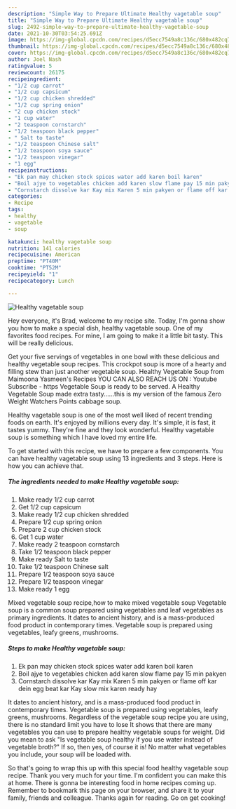 ```yaml
---
description: "Simple Way to Prepare Ultimate Healthy vagetable soup"
title: "Simple Way to Prepare Ultimate Healthy vagetable soup"
slug: 2492-simple-way-to-prepare-ultimate-healthy-vagetable-soup
date: 2021-10-30T03:54:25.691Z
image: https://img-global.cpcdn.com/recipes/d5ecc7549a8c136c/680x482cq70/healthy-vagetable-soup-recipe-main-photo.jpg
thumbnail: https://img-global.cpcdn.com/recipes/d5ecc7549a8c136c/680x482cq70/healthy-vagetable-soup-recipe-main-photo.jpg
cover: https://img-global.cpcdn.com/recipes/d5ecc7549a8c136c/680x482cq70/healthy-vagetable-soup-recipe-main-photo.jpg
author: Joel Nash
ratingvalue: 5
reviewcount: 26175
recipeingredient:
- "1/2 cup carrot"
- "1/2 cup capsicum"
- "1/2 cup chicken shredded"
- "1/2 cup spring onion"
- "2 cup chicken stock"
- "1 cup water"
- "2 teaspoon cornstarch"
- "1/2 teaspoon black pepper"
- " Salt to taste"
- "1/2 teaspoon Chinese salt"
- "1/2 teaspoon soya sauce"
- "1/2 teaspoon vinegar"
- "1 egg"
recipeinstructions:
- "Ek pan may chicken stock spices water add karen boil karen"
- "Boil ajye to vegetables chicken add karen slow flame pay 15 min pakyen"
- "Cornstarch dissolve kar Kay mix Karen 5 min pakyen or flame off kar dein egg beat kar Kay slow mix karen ready hay"
categories:
- Recipe
tags:
- healthy
- vagetable
- soup

katakunci: healthy vagetable soup 
nutrition: 141 calories
recipecuisine: American
preptime: "PT40M"
cooktime: "PT52M"
recipeyield: "1"
recipecategory: Lunch

---
```



![Healthy vagetable soup](https://img-global.cpcdn.com/recipes/d5ecc7549a8c136c/680x482cq70/healthy-vagetable-soup-recipe-main-photo.jpg)

Hey everyone, it's Brad, welcome to my recipe site. Today, I'm gonna show you how to make a special dish, healthy vagetable soup. One of my favorites food recipes. For mine, I am going to make it a little bit tasty. This will be really delicious.

Get your five servings of vegetables in one bowl with these delicious and healthy vegetable soup recipes. This crockpot soup is more of a hearty and filling stew than just another vegetable soup. Healthy Vegetable Soup from Maimoona Yasmeen&#39;s Recipes YOU CAN ALSO REACH US ON : Youtube Subscribe - https Vegetable Soup is ready to be served. A Healthy Vegetable Soup made extra tasty……this is my version of the famous Zero Weight Watchers Points cabbage soup.

Healthy vagetable soup is one of the most well liked of recent trending foods on earth. It's enjoyed by millions every day. It's simple, it is fast, it tastes yummy. They're fine and they look wonderful. Healthy vagetable soup is something which I have loved my entire life.


To get started with this recipe, we have to prepare a few components. You can have healthy vagetable soup using 13 ingredients and 3 steps. Here is how you can achieve that.

<!--inarticleads1-->

##### The ingredients needed to make Healthy vagetable soup:

1. Make ready 1/2 cup carrot
1. Get 1/2 cup capsicum
1. Make ready 1/2 cup chicken shredded
1. Prepare 1/2 cup spring onion
1. Prepare 2 cup chicken stock
1. Get 1 cup water
1. Make ready 2 teaspoon cornstarch
1. Take 1/2 teaspoon black pepper
1. Make ready  Salt to taste
1. Take 1/2 teaspoon Chinese salt
1. Prepare 1/2 teaspoon soya sauce
1. Prepare 1/2 teaspoon vinegar
1. Make ready 1 egg


Mixed vegetable soup recipe,how to make mixed vegetable soup Vegetable soup is a common soup prepared using vegetables and leaf vegetables as primary ingredients. It dates to ancient history, and is a mass-produced food product in contemporary times. Vegetable soup is prepared using vegetables, leafy greens, mushrooms. 

<!--inarticleads2-->

##### Steps to make Healthy vagetable soup:

1. Ek pan may chicken stock spices water add karen boil karen
1. Boil ajye to vegetables chicken add karen slow flame pay 15 min pakyen
1. Cornstarch dissolve kar Kay mix Karen 5 min pakyen or flame off kar dein egg beat kar Kay slow mix karen ready hay


It dates to ancient history, and is a mass-produced food product in contemporary times. Vegetable soup is prepared using vegetables, leafy greens, mushrooms. Regardless of the vegetable soup recipe you are using, there is no standard limit you have to lose It shows that there are many vegetables you can use to prepare healthy vegetable soups for weight. Did you mean to ask "Is vegetable soup healthy if you use water instead of vegetable broth?" If so, then yes, of course it is! No matter what vegetables you include, your soup will be loaded with. 

So that's going to wrap this up with this special food healthy vagetable soup recipe. Thank you very much for your time. I'm confident you can make this at home. There is gonna be interesting food in home recipes coming up. Remember to bookmark this page on your browser, and share it to your family, friends and colleague. Thanks again for reading. Go on get cooking!
